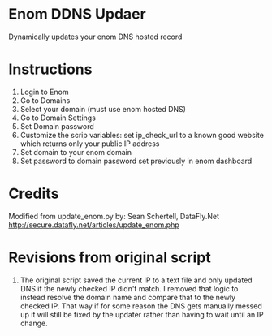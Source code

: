 # Enom DDNS Updaer
Dynamically updates your enom DNS hosted record

# Instructions
1. Login to Enom
2. Go to Domains
3. Select your domain (must use enom hosted DNS)
4. Go to Domain Settings
5. Set Domain password
6. Customize the scrip variables: set ip_check_url to a known good website which returns only your public IP address
7. Set domain to your enom domain
8. Set password to domain password set previously in enom dashboard

# Credits
Modified from
update_enom.py by: Sean Schertell, DataFly.Net
http://secure.datafly.net/articles/update_enom.php

# Revisions from original script
1. The original script saved the current IP to a text file and only updated DNS if the newly checked IP didn't match. I removed that logic to instead resolve the domain name and compare that to the newly checked IP. That way if for some reason the DNS gets manually messed up it will still be fixed by the updater rather than having to wait until an IP change.


